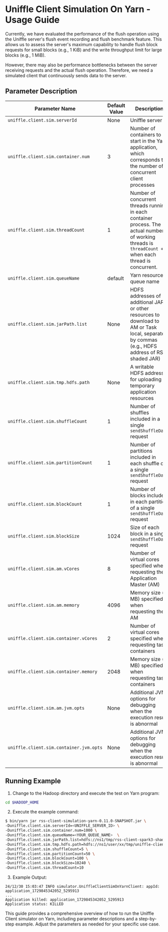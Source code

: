 <!--
  ~ Licensed to the Apache Software Foundation (ASF) under one or more
  ~ contributor license agreements.  See the NOTICE file distributed with
  ~ this work for additional information regarding copyright ownership.
  ~ The ASF licenses this file to You under the Apache License, Version 2.0
  ~ (the "License"); you may not use this file except in compliance with
  ~ the License.  You may obtain a copy of the License at
  ~
  ~    http://www.apache.org/licenses/LICENSE-2.0
  ~
  ~ Unless required by applicable law or agreed to in writing, software
  ~ distributed under the License is distributed on an "AS IS" BASIS,
  ~ WITHOUT WARRANTIES OR CONDITIONS OF ANY KIND, either express or implied.
  ~ See the License for the specific language governing permissions and
  ~ limitations under the License.
  -->

# Uniffle Client Simulation On Yarn - Usage Guide

Currently, we have evaluated the performance of the flush operation using the Uniffle server's flush event recording and flush benchmark feature.
This allows us to assess the server's maximum capability to handle flush block requests for small blocks (e.g., 1 KiB) and the write throughput limit for large blocks (e.g., 1 MiB).

However, there may also be performance bottlenecks between the server receiving requests and the actual flush operation. Therefore, we need a simulated client that continuously sends data to the server.

## Parameter Description

| Parameter Name                               | Default Value | Description                                                                                                                                               |
|----------------------------------------------|---------------|-----------------------------------------------------------------------------------------------------------------------------------------------------------|
| `uniffle.client.sim.serverId`                | None          | Uniffle server ID                                                                                                                                         |
| `uniffle.client.sim.container.num`           | 3             | Number of containers to start in the Yarn application, which corresponds to the number of concurrent client processes                                     |
| `uniffle.client.sim.threadCount`             | 1             | Number of concurrent threads running in each container process. The actual number of working threads is `threadCount + 1` when each thread is concurrent. |
| `uniffle.client.sim.queueName`               | default       | Yarn resource queue name                                                                                                                                  |
| `uniffle.client.sim.jarPath.list`            | None          | HDFS addresses of additional JARs or other resources to download to AM or Task local, separated by commas (e.g., HDFS address of RSS shaded JAR)          |
| `uniffle.client.sim.tmp.hdfs.path`           | None          | A writable HDFS address for uploading temporary application resources                                                                                     |
| `uniffle.client.sim.shuffleCount`            | 1             | Number of shuffles included in a single `sendShuffleData` request                                                                                         |
| `uniffle.client.sim.partitionCount`          | 1             | Number of partitions included in each shuffle of a single `sendShuffleData` request                                                                       |
| `uniffle.client.sim.blockCount`              | 1             | Number of blocks included in each partition of a single `sendShuffleData` request                                                                         |
| `uniffle.client.sim.blockSize`               | 1024          | Size of each block in a single `sendShuffleData` request                                                                                                  |
| `uniffle.client.sim.am.vCores`               | 8             | Number of virtual cores specified when requesting the Application Master (AM)                                                                             |
| `uniffle.client.sim.am.memory`               | 4096          | Memory size (in MB) specified when requesting the AM                                                                                                      |
| `uniffle.client.sim.container.vCores`        | 2             | Number of virtual cores specified when requesting task containers                                                                                         |
| `uniffle.client.sim.container.memory`        | 2048          | Memory size (in MB) specified when requesting task containers                                                                                             |
| `uniffle.client.sim.am.jvm.opts`             | None          | Additional JVM options for debugging when the execution result is abnormal                                                                                |
| `uniffle.client.sim.container.jvm.opts`      | None          | Additional JVM options for debugging when the execution result is abnormal                                                                                |

## Running Example

1. Change to the Hadoop directory and execute the test on Yarn program:

```bash
cd $HADOOP_HOME
```

2. Execute the example command:

```bash
$ bin/yarn jar rss-client-simulation-yarn-0.11.0-SNAPSHOT.jar \
-Duniffle.client.sim.serverId=<UNIFFLE_SERVER_ID> \
-Duniffle.client.sim.container.num=1000 \
-Duniffle.client.sim.queueName=<YOUR_QUEUE_NAME>  \
-Duniffle.client.sim.jarPath.list=hdfs://ns1/tmp/rss-client-spark3-shaded.jar  \
-Duniffle.client.sim.tmp.hdfs.path=hdfs://ns1/user/xx/tmp/uniffle-client-sim/  \
-Duniffle.client.sim.shuffleCount=5 \
-Duniffle.client.sim.partitionCount=50 \
-Duniffle.client.sim.blockCount=100 \
-Duniffle.client.sim.blockSize=10240 \
-Duniffle.client.sim.threadCount=10
```

3. Example Output:

```plaintext
24/12/30 15:03:47 INFO simulator.UniffleClientSimOnYarnClient: appId: application_1729845342052_5295913
...
Application killed: application_1729845342052_5295913
Application status: KILLED
```

This guide provides a comprehensive overview of how to run the Uniffle Client simulator on Yarn, including parameter descriptions and a step-by-step example. Adjust the parameters as needed for your specific use case.
